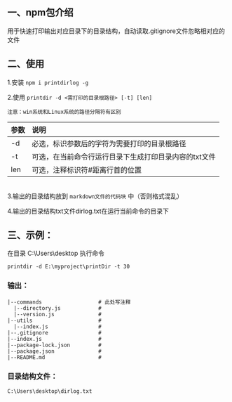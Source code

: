 ## 一、npm包介绍
用于快速打印输出对应目录下的目录结构，自动读取.gitignore文件忽略相对应的文件

## 二、使用
1.安装 `npm i printdirlog -g`

2.使用 `printdir -d <需打印的目录根路径> [-t] [len]`

    注意：win系统和Linux系统的路径分隔符有区别

| 参数 | 说明 |
| :-------- | :--------|
| -d  | 必选，标识参数后的字符为需要打印的目录根路径 |
| -t  | 可选，在当前命令行运行目录下生成打印目录内容的txt文件 |
| len | 可选，注释标识符#距离行首的位置 |

\
3.输出的目录结构放到 `markdown文件的代码块` 中（否则格式混乱）

4.输出的目录结构txt文件dirlog.txt在运行当前命令的目录下

## 三、示例：
在目录 C:\Users\desktop 执行命令

`printdir -d E:\myproject\printDir -t 30`


### 输出：

```
|--commands                  # 此处写注释
  |--directory.js            #
  |--version.js              #
|--utils                     #
  |--index.js                #
|--.gitignore                #
|--index.js                  #
|--package-lock.json         #
|--package.json              #
|--README.md                 #
```

### 目录结构文件：

    C:\Users\desktop\dirlog.txt
